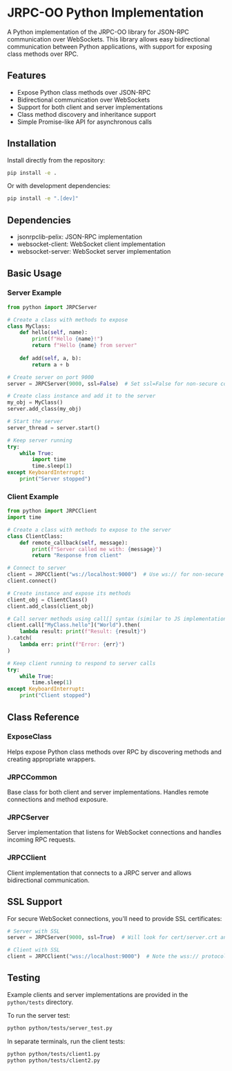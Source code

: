 # JRPC-OO Python Implementation

A Python implementation of the JRPC-OO library for JSON-RPC communication over WebSockets. This library allows easy bidirectional communication between Python applications, with support for exposing class methods over RPC.

## Features

- Expose Python class methods over JSON-RPC
- Bidirectional communication over WebSockets
- Support for both client and server implementations
- Class method discovery and inheritance support
- Simple Promise-like API for asynchronous calls

## Installation

Install directly from the repository:

```bash
pip install -e .
```

Or with development dependencies:

```bash
pip install -e ".[dev]"
```

## Dependencies

- jsonrpclib-pelix: JSON-RPC implementation
- websocket-client: WebSocket client implementation
- websocket-server: WebSocket server implementation

## Basic Usage

### Server Example

```python
from python import JRPCServer

# Create a class with methods to expose
class MyClass:
    def hello(self, name):
        print(f"Hello {name}!")
        return f"Hello {name} from server"
    
    def add(self, a, b):
        return a + b

# Create server on port 9000
server = JRPCServer(9000, ssl=False)  # Set ssl=False for non-secure connection

# Create class instance and add it to the server
my_obj = MyClass()
server.add_class(my_obj)

# Start the server
server_thread = server.start()

# Keep server running
try:
    while True:
        import time
        time.sleep(1)
except KeyboardInterrupt:
    print("Server stopped")
```

### Client Example

```python
from python import JRPCClient
import time

# Create a class with methods to expose to the server
class ClientClass:
    def remote_callback(self, message):
        print(f"Server called me with: {message}")
        return "Response from client"

# Connect to server
client = JRPCClient("ws://localhost:9000")  # Use ws:// for non-secure connection
client.connect()

# Create instance and expose its methods
client_obj = ClientClass()
client.add_class(client_obj)

# Call server methods using call[] syntax (similar to JS implementation)
client.call["MyClass.hello"]("World").then(
    lambda result: print(f"Result: {result}")
).catch(
    lambda err: print(f"Error: {err}")
)

# Keep client running to respond to server calls
try:
    while True:
        time.sleep(1)
except KeyboardInterrupt:
    print("Client stopped")
```

## Class Reference

### ExposeClass

Helps expose Python class methods over RPC by discovering methods and creating appropriate wrappers.

### JRPCCommon

Base class for both client and server implementations. Handles remote connections and method exposure.

### JRPCServer

Server implementation that listens for WebSocket connections and handles incoming RPC requests.

### JRPCClient

Client implementation that connects to a JRPC server and allows bidirectional communication.

## SSL Support

For secure WebSocket connections, you'll need to provide SSL certificates:

```python
# Server with SSL
server = JRPCServer(9000, ssl=True)  # Will look for cert/server.crt and cert/server.key

# Client with SSL
client = JRPCClient("wss://localhost:9000")  # Note the wss:// protocol
```

## Testing

Example clients and server implementations are provided in the `python/tests` directory.

To run the server test:

```bash
python python/tests/server_test.py
```

In separate terminals, run the client tests:

```bash
python python/tests/client1.py
python python/tests/client2.py
```
